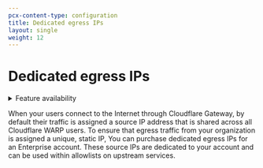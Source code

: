 ```yaml
---
pcx-content-type: configuration
title: Dedicated egress IPs
layout: single
weight: 12
---
```


# Dedicated egress IPs

<details>
<summary>Feature availability</summary>
<div>

Dedicated egress IPs are only available on Enterprise plans.

</div>
</details>

When your users connect to the Internet through Cloudflare Gateway, by default their traffic is assigned a source IP address that is shared across all Cloudflare WARP users. To ensure that egress traffic from your organization is assigned a unique, static IP, You can purchase dedicated egress IPs for an Enterprise account. These source IPs are dedicated to your account and can be used within allowlists on upstream services.
